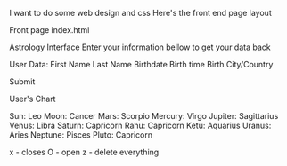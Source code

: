 I want to do some web design and css
Here's the front end page layout

Front page
index.html
<!-- 
This will be the front page of the website.  Which will alow users to input their information and get their star chart, and be added to the database so we can run analytics on all that data.  The project is called The Astrology Interface.  And will work with a backend server at http://localhost:3000/

For this example I want just the webpage html and css, as well as a list of any pictures or icons I will need to get.

I want this done as if it was a vintage 1970's green and black computer interface.  With each of the components seperated by dashed lines, and a vintage computer type font
-->
<!-- -->
<!-- headder in a box -->
Astrology Interface
Enter your information bellow to get your data back
<!-- form in a box box -->
User Data:
First Name
Last Name
Birthdate
Birth time
Birth City/Country

Submit

<!-- this box is to the left of the form -->
User's Chart

Sun: Leo
Moon: Cancer
Mars: Scorpio
Mercury: Virgo
Jupiter: Sagittarius
Venus: Libra
Saturn: Capricorn
Rahu: Capricorn
Ketu: Aquarius
Uranus: Aries
Neptune: Pisces
Pluto: Capricorn

<!-- list on the bottom of commands as if was a console -->
x - closes  O - open  z - delete everything